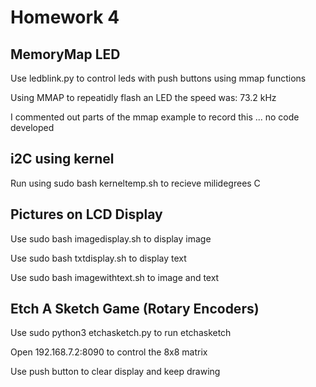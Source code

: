 # Homework 4
## MemoryMap LED
Use ledblink.py to control leds with push buttons using mmap functions

Using MMAP to repeatidly flash an LED the speed was: 73.2 kHz

I commented out parts of the mmap example to record this ... no code developed

## i2C using kernel
Run using sudo bash kerneltemp.sh to recieve milidegrees C

## Pictures on LCD Display
Use sudo bash imagedisplay.sh to display image

Use sudo bash txtdisplay.sh to display text

Use sudo bash imagewithtext.sh to image and text

## Etch A Sketch Game (Rotary Encoders)
Use sudo python3 etchasketch.py to run etchasketch

Open 192.168.7.2:8090 to control the 8x8 matrix
               
Use push button to clear display and keep drawing 
